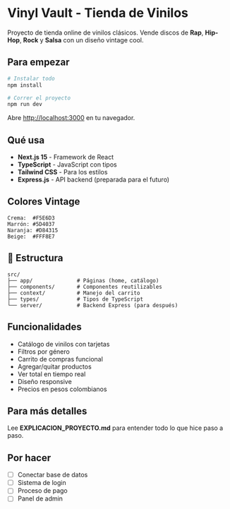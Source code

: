 # Vinyl Vault - Tienda de Vinilos

Proyecto de tienda online de vinilos clásicos. Vende discos de **Rap**, **Hip-Hop**, **Rock** y **Salsa** con un diseño vintage cool.

## Para empezar

```bash
# Instalar todo
npm install

# Correr el proyecto
npm run dev
```

Abre [http://localhost:3000](http://localhost:3000) en tu navegador.

## Qué usa

- **Next.js 15** - Framework de React
- **TypeScript** - JavaScript con tipos
- **Tailwind CSS** - Para los estilos
- **Express.js** - API backend (preparada para el futuro)

## Colores Vintage

```
Crema:  #F5E6D3
Marrón: #5D4037
Naranja: #D84315
Beige:  #FFF8E7
```

## 📁 Estructura

```
src/
├── app/              # Páginas (home, catálogo)
├── components/       # Componentes reutilizables
├── context/          # Manejo del carrito
├── types/            # Tipos de TypeScript
└── server/           # Backend Express (para después)
```

## Funcionalidades

- Catálogo de vinilos con tarjetas
- Filtros por género
- Carrito de compras funcional
- Agregar/quitar productos
- Ver total en tiempo real
- Diseño responsive
- Precios en pesos colombianos

## Para más detalles

Lee **EXPLICACION_PROYECTO.md** para entender todo lo que hice paso a paso.

## Por hacer

- [ ] Conectar base de datos
- [ ] Sistema de login
- [ ] Proceso de pago
- [ ] Panel de admin
